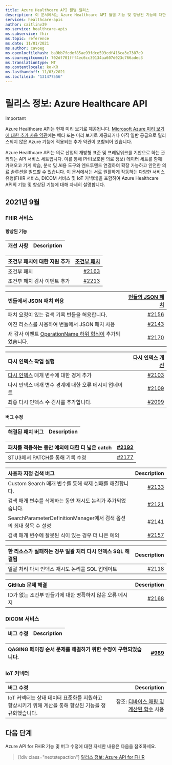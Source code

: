 ```yaml
---
title: Azure Healthcare API 월별 릴리스
description: 이 문서에서는 Azure Healthcare API 월별 기능 및 향상된 기능에 대한 세부 정보를 제공합니다.
services: healthcare-apis
author: caitlinv39
ms.service: healthcare-apis
ms.subservice: fhir
ms.topic: reference
ms.date: 11/01/2021
ms.author: cavoeg
ms.openlocfilehash: ba9bb7fcdef85ae93fdce593cdf416ca3e7387c9
ms.sourcegitcommit: 702df701fff4ec6cc39134aa607d023c766adec3
ms.translationtype: MT
ms.contentlocale: ko-KR
ms.lasthandoff: 11/03/2021
ms.locfileid: "131477556"
---
```

# <a name="release-notes-azure-healthcare-apis"></a>릴리스 정보: Azure Healthcare API

> [!IMPORTANT]
> Azure Healthcare API는 현재 미리 보기로 제공됩니다. [Microsoft Azure 미리 보기에 대한 추가 사용 약관](https://azure.microsoft.com/support/legal/preview-supplemental-terms/)에는 베타 또는 미리 보기로 제공되거나 아직 일반 공급으로 릴리스되지 않은 Azure 기능에 적용되는 추가 약관이 포함되어 있습니다. 

Azure Healthcare API는 의료 산업의 개방형 표준 및 프레임워크를 기반으로 하는 관리되는 API 서비스 세트입니다. 이를 통해 PHI(보호된 의료 정보) 데이터 세트를 함께 가져오고 기계 학습, 분석 및 AI용 도구와 엔드투엔드 연결하여 확장 가능하고 안전한 의료 솔루션을 빌드할 수 있습니다. 이 문서에서는 서로 원활하게 작동하는 다양한 서비스 유형(FHIR 서비스, DICOM 서비스 및 IoT 커넥터)을 포함하여 Azure Healthcare API의 기능 및 향상된 기능에 대해 자세히 설명합니다.

## <a name="september-2021"></a>2021년 9월

### <a name="fhir-service"></a>FHIR 서비스

#### <a name="feature-enhancements"></a>**향상된 기능**

|개선 사항 | Description |
|:------------------- | -----------:|

|조건부 패치에 대한 지원 추가 | [조건부 패치](./././azure-api-for-fhir/fhir-rest-api-capabilities.md#patch-and-conditional-patch)|
|:------------------- | -----------:|
|조건부 패치 | [#2163](https://github.com/microsoft/fhir-server/pull/2163) |
|조건부 패치 감사 이벤트 추가 | [#2213](https://github.com/microsoft/fhir-server/pull/2213) |

|번들에서 JSON 패치 허용 | [번들의 JSON 패치](./././azure-api-for-fhir/fhir-rest-api-capabilities.md#patch-in-bundles)|
|:------------------- | -----------:|
|패치 요청이 있는 검색 기록 번들을 허용합니다. |[#2156](https://github.com/microsoft/fhir-server/pull/2156) | 
|이진 리소스를 사용하여 번들에서 JSON 패치 사용 |[#2143](https://github.com/microsoft/fhir-server/pull/2143) |
|새 감사 이벤트 [OperationName 하위 형식이](./././azure-api-for-fhir/enable-diagnostic-logging.md#audit-log-details) 추가되었습니다.| [#2170](https://github.com/microsoft/fhir-server/pull/2170) |

| 다시 인덱스 작업 실행 | [다시 인덱스 개선](./././fhir/how-to-run-a-reindex.md)|
|:------------------- | -----------:|
|[다시 인덱스](./././azure-api-for-fhir/how-to-run-a-reindex.md#performance-considerations) 매개 변수에 대한 경계 추가|[#2103](https://github.com/microsoft/fhir-server/pull/2103)|
|다시 인덱스 매개 변수 경계에 대한 오류 메시지 업데이트|[#2109](https://github.com/microsoft/fhir-server/pull/2109)|
|최종 다시 인덱스 수 검사를 추가합니다. |[#2099](https://github.com/microsoft/fhir-server/pull/2099)|

#### <a name="bug-fixes"></a>**버그 수정**

|해결된 패치 버그 | Description |
|:------------------- | -----------:|

| 패치를 적용하는 동안 예외에 대한 더 넓은 catch | [#2192](https://github.com/microsoft/fhir-server/pull/2192)|
|:------------------- | -----------:|
|STU3에서 PATCH를 통해 기록 수정 |[#2177](https://github.com/microsoft/fhir-server/pull/2177) |

|사용자 지정 검색 버그 |Description |
|:------------------- | -----------:|
|Custom Search 매개 변수를 통해 삭제 실패를 해결합니다. |[#2133](https://github.com/microsoft/fhir-server/pull/2133) |
|검색 매개 변수를 삭제하는 동안 재시도 논리가 추가되었습니다. | [#2121](https://github.com/microsoft/fhir-server/pull/2121)|
|SearchParameterDefinitionManager에서 검색 옵션의 최대 항목 수 설정 |[#2141](https://github.com/microsoft/fhir-server/pull/2141) |
|검색 매개 변수에 잘못된 식이 있는 경우 더 나은 예외 |[#2157](https://github.com/microsoft/fhir-server/pull/2157) |

|한 리소스가 실패하는 경우 일괄 처리 다시 인덱스 SQL 해결됨 |Description |
|:------------------- | -----------:|
|일괄 처리 다시 인덱스 재시도 논리를 SQL 업데이트 |[#2118](https://github.com/microsoft/fhir-server/pull/2118) |

|GitHub 문제 해결 |Description |
|:------------------- | -----------:|
|ID가 없는 조건부 만들기에 대한 명확하지 않은 오류 메시지 |[#2168](https://github.com/microsoft/fhir-server/issues/2168) |

### <a name="dicom-service"></a>**DICOM 서비스**

|버그 수정 | Description |
|:------------------- | -----------:|

|QAGING 페이징 순서 문제를 해결하기 위한 수정이 구현되었습니다. |  [#989](https://github.com/microsoft/dicom-server/pull/989) |
|:------------------- | -----------:|

### <a name="iot-connector"></a>**IoT 커넥터**

|버그 수정 | Description |
|:------------------- | -----------:|
| IoT 커넥터는 상태 데이터 표준화를 지원하고 향상시키기 위해 계산을 통해 향상된 기능을 정규화했습니다. | 참조: [디바이스 매핑 및](./../healthcare-apis/iot/how-to-use-device-mapping-iot.md) [계산된 함수](https://github.com/microsoft/iomt-fhir/blob/master/docs/Configuration.md) 사용  |

## <a name="next-steps"></a>다음 단계

Azure API for FHIR 기능 및 버그 수정에 대한 자세한 내용은 다음을 참조하세요.

>[!div class="nextstepaction"]
>[릴리스 정보: Azure API for FHIR](./azure-api-for-fhir/release-notes.md)



